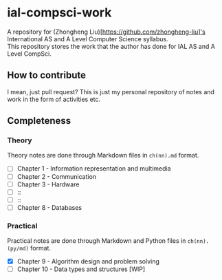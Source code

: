 # ial-compsci-work
A repository for (Zhongheng Liu)[https://github.com/zhongheng-liu]'s International AS and A Level Computer Science syllabus.   
This repository stores the work that the author has done for IAL AS and A Level CompSci.
## How to contribute
I mean, just pull request? This is just my personal repository of notes and work in the form of activities etc.
## Completeness
### Theory
Theory notes are done through Markdown files in `ch(nn).md` format.
- [ ] Chapter 1 - Information representation and multimedia
- [ ] Chapter 2 - Communication
- [ ] Chapter 3 - Hardware
- [ ] ::
- [ ] ::
- [ ] Chapter 8 - Databases
### Practical
Practical notes are done through Markdown and Python files in `ch(nn).(py/md)` format.
- [x] Chapter 9 - Algorithm design and problem solving
- [ ] Chapter 10 - Data types and structures [WIP]
